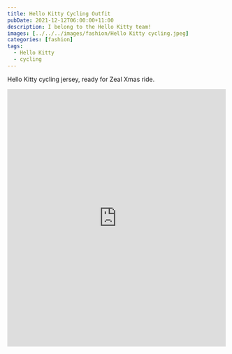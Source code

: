 ```yaml
---
title: Hello Kitty Cycling Outfit
pubDate: 2021-12-12T06:00:00+11:00
description: I belong to the Hello Kitty team!
images: [../../../images/fashion/Hello Kitty cycling.jpeg]
categories: [fashion]
tags:
  - Hello Kitty
  - cycling
---
```


Hello Kitty cycling jersey, ready for Zeal Xmas ride.

<iframe src="https://www.facebook.com/plugins/post.php?href=https%3A%2F%2Fwww.facebook.com%2Fchris1.tham%2Fposts%2Fpfbid02AizqkL5GvTLXbt3QB5HNHZ5EBc1bfQHt4Aw4fXGfH1HFjdFAncYSf6MgNs6tntGDl&show_text=true&width=500" width="500" height="589" style="border:none;overflow:hidden" scrolling="no" frameborder="0" allowfullscreen="true" allow="autoplay; clipboard-write; encrypted-media; picture-in-picture; web-share"></iframe>
